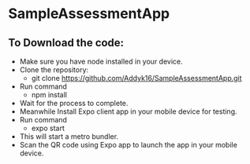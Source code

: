 # SampleAssessmentApp

## To Download the code:
- Make sure you have node installed in your device.
- Clone the repository:
  - git clone https://github.com/Addyk16/SampleAssessmentApp.git
- Run command
  - npm install
- Wait for the process to complete.
- Meanwhile Install Expo client app in your mobile device for testing.
- Run command
   - expo start
- This will start a metro bundler.
- Scan the QR code using Expo app to launch the app in your mobile device.
